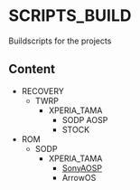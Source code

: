 # SCRIPTS_BUILD
Buildscripts for the projects

## Content
- RECOVERY
  - TWRP
    - XPERIA_TAMA
      - SODP AOSP
      - STOCK
- ROM
  - SODP
    - XPERIA_TAMA
      - [SonyAOSP](ROM/SODP/XPERIA_TAMA/SonyAOSP/README.md)
      - ArrowOS
